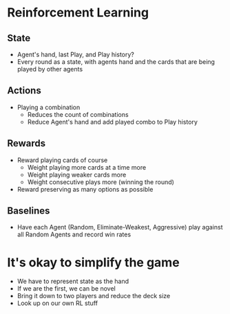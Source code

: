 # Reinforcement Learning

## State
- Agent's hand, last Play, and Play history?
- Every round as a state, with agents hand and the cards that are being played by other agents

## Actions
- Playing a combination
  - Reduces the count of combinations
  - Reduce Agent's hand and add played combo to Play history

## Rewards
- Reward playing cards of course
  - Weight playing more cards at a time more
  - Weight playing weaker cards more
  - Weight consecutive plays more (winning the round)
- Reward preserving as many options as possible

## Baselines
- Have each Agent (Random, Eliminate-Weakest, Aggressive) play against all Random Agents and record win rates

# It's okay to simplify the game
- We have to represent state as the hand
- If we are the first, we can be novel
- Bring it down to two players and reduce the deck size
- Look up on our own RL stuff

